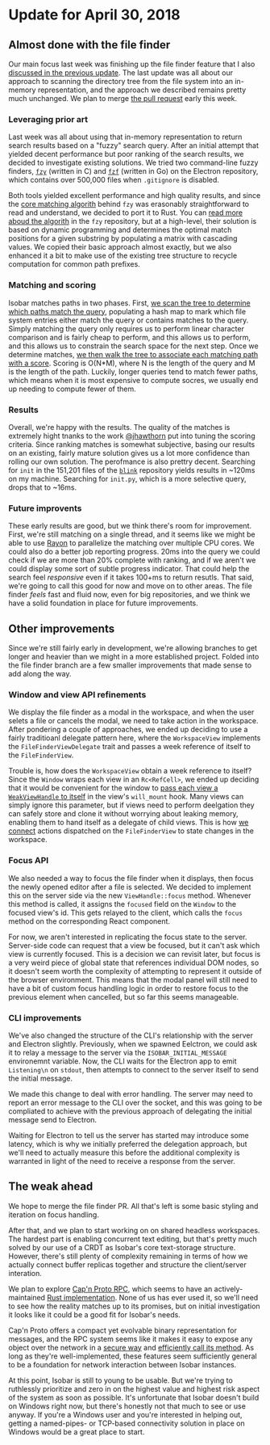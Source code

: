 # Update for April 30, 2018

## Almost done with the file finder

Our main focus last week was finishing up the file finder feature that I also [discussed in the previous update](./2018_04_23.md#fast-file-finding). The last update was all about our approach to scanning the directory tree from the file system into an in-memory representation, and the approach we described remains pretty much unchanged. We plan to merge [the pull request](https://github.com/siberianmh/isobar/pull/28) early this week.

### Leveraging prior art

Last week was all about using that in-memory representation to return search results based on a "fuzzy" search query. After an initial attempt that yielded decent performance but poor ranking of the search results, we decided to investigate existing solutions. We tried two command-line fuzzy finders, [`fzy`](https://github.com/jhawthorn/fzy) (written in C) and [`fzf`](https://github.com/junegunn/fzf) (written in Go) on the Electron repository, which contains over 500,000 files when `.gitignore` is disabled.

Both tools yielded excellent performance and high quality results, and since the [core matching algorith](https://github.com/jhawthorn/fzy/blob/47609dbf73789bc28289576a12177965c04ef49b/src/match.c#L70) behind `fzy` was erasonably straightforward to read and understand, we decided to port it to Rust. You can [read more aboud the algorith](https://github.com/jhawthorn/fzy/blob/master/ALGORITHM.md) in the `fzy` repository, but at a high-level, their solution is based on dynamic programming and determines the optimal match positions for a given substring by populating a matrix with cascading values. We copied their basic approach almost exactly, but we also enhanced it a bit to make use of the existing tree structure to recycle computation for common path prefixes.

### Matching and scoring

Isobar matches paths in two phases. First, [we scan the tree to determine which paths match the query](https://github.com/siberianmh/isobar/blob/1a796dc3f3d13da64f70c4407161c29bea469a21/isobar_core/src/project.rs#L93), populating a hash map to mark which file system entries either match the query or contains matches to the query. Simply matching the query only requires us to perform linear character comparison and is fairly cheap to perform, and this allows us to perform, and this allows us to constrain the search space for the next step. Once we determine matches, [we then walk the tree to associate each matching path with a score](https://github.com/siberianmh/isobar/blob/1a796dc3f3d13da64f70c4407161c29bea469a21/isobar_core/src/project.rs#L154). Scoring is O(N*M), where N is the length of the query and M is the length of the path. Luckily, longer queries tend to match fewer paths, which means when it is most expensive to compute socres, we usually end up needing to compute fewer of them.

### Results

Overall, we're happy with the results. The quality of the matches is extremely hight tnanks to the work [@jhawthorn](https://github.com/jhawthorn) put into tuning the scoring criteria. Since ranking matches is somewhat subjective, basing our results on an existing, fairly mature solution gives us a lot more confidence than rolling our own solution. The perofmance is also prettry decent. Searching for `init` in the 151,201 files of the [`blink`](https://chromium.googlesource.com/chromium/blink/+/master) repository yields results in ~120ms on my machine. Searching for `init.py`, which is a more selective query, drops that to ~16ms.

### Future improvents

These early results are good, but we think there's room for improvement. First, we're still matching on a single thread, and it seems like we might be able to use [Rayon](https://github.com/rayon-rs/rayon) to parallelize the matching over multiple CPU cores. We could also do a better job reporting progress. 20ms into the query we could check if we are more than 20% complete with ranking, and if we aren't we could display some sort of subtle progress indicator. That could help the search feel *responsive* even if it takes 100+ms to return resutls. That said, we're going to call this good for now and move on to other areas. The file finder *feels* fast and fluid now, even for big repositories, and we think we have a solid foundation in place for future improvements.

## Other improvements

Since we're still fairly early in development, we're allowing branches to get longer and heavier than we might in a more established project. Folded into the file finder branch are a few smaller improvements that made sense to add along the way.

### Window and view API refinements

We display the file finder as a modal in the workspace, and when the user selets a file or cancels the modal, we need to take action in the workspace. After pondering a couple of approaches, we ended up deciding to use a fairly traditioanl delegate pattern here, where the `WorkspaceView` implements the `FileFinderViewDelegate` trait and passes a week reference of itself to the `FileFinderView`.

Trouble is, how does the `WorkspaceView` obtain a week reference to itself? Since the `Window` wraps each view in an `Rc<RefCell>`, we ended up deciding that it would be convenient for the window to [pass each view a `WeakViewHandle` to itself](https://github.com/siberianmh/isobar/blob/1a796dc3f3d13da64f70c4407161c29bea469a21/isobar_core/src/window.rs#L116) in the view's `will_mount` hook. Many views can simply ignore this parameter, but if views need to perform deelgation they can safely store and clone it without worrying about leaking memory, enabling them to hand itself as a delegate of child views. This is how [we connect](https://github.com/siberianmh/isobar/blob/1a796dc3f3d13da64f70c4407161c29bea469a21/isobar_core/src/workspace.rs#L48) actions dispatched on the `FileFinderView` to state changes in the workspace.

### Focus API

We also needed a way to focus the file finder when it displays, then focus the newly opened editor after a file is selected. We decided to implement this on the server side via the new `ViewHandle::focus` method. Whenever this method is called, it assigns the `focused` field on the `Window` to the focused view's id. This gets relayed to the client, which calls the `focus` method on the corresponding React component.

For now, we aren't interested in replicating the focus state to the server. Server-side code can request that a view be focused, but it can't ask which view is currently focused. This is a decision we can revisit later, but focus is a very weird piece of global state that references individual DOM nodes, so it doesn't seem worth the complexity of attempting to represent it outside of the browser environment. This means that the modal panel will still need to have a bit of custom focus handling logic in order to restore focus to the previous element when cancelled, but so far this seems manageable.

### CLI improvements

We've also changed the structure of the CLI's relationship with the server and Electron slightly. Previously, when we spawned Eelctron, we could ask it to relay a message to the server via the `ISOBAR_INITIAL_MESSAGE` environemnt variable. Now, the CLI waits for the Electron app to emit `Listening\n` on `stdout`, then attempts to connect to the server itself to send the initial message.

We made this change to deal with error handling. The server may need to report an error message to the CLI over the socket, and this was going to be compliated to achieve with the previous approach of delegating the initial message send to Electron.

Waiting for Electron to tell us the server has started may introduce some latency, which is why we initially preferred the delegation approach, but we'll need to actually measure this before the additional complexity is warranted in light of the need to receive a response from the server.

## The weak ahead

We hope to merge the file finder PR. All that's left is some basic styling and iteration on focus handling.

After that, and we plan to start working on on shared headless workspaces. The hardest part is enabling concurrent text editing, but that's pretty much solved by our use of a CRDT as Isobar's core text-storage structure. However, there's still plenty of complexity remaining in terms of how we actually connect buffer replicas together and structure the client/server interation.

We plan to explore [Cap'n Proto RPC](https://capnproto.org/rpc.html), which seems to have an actively-maintained [Rust implementation](https://github.com/capnproto/capnproto-rust). None of us has ever used it, so we'll need to see how the reality matches up to its promises, but on initial investigation it looks like it could be a good fit for Isobar's needs.

Cap'n Proto offers a compact yet evolvable binary representation for messages, and the RPC system seems like it makes it easy to expose any object over the network in a [secure way](https://capnproto.org/rpc.html#security) and [efficiently call its method](https://capnproto.org/rpc.html#time-travel-promise-pipelining). As long as they're well-implemented, these features seem sufficiently general to be a foundation for network interaction between Isobar instances.

At this point, Isobar is still to young to be usable. But we're trying to ruthlessly prioritize and zero in on the highest value and highest risk aspect of the system as soon as possible. It's unfortunate that Isobar doesn't build on Windows right now, but there's honestly not that much to see or use anyway. If you're a Windows user and you're interested in helping out, getting a named-pipes- or TCP-based connectivity solution in place on Windows would be a great place to start.
